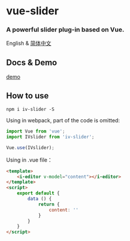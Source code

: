 # vue-slider
### A powerful slider plug-in based on Vue.

English & [简体中文](README-CN.md)

## Docs & Demo
[demo](https://nightcatsama.github.io/vue-slider-component)


## How to use

```
npm i iv-slider -S
```
Using in webpack, part of the code is omitted:
``` js
import Vue from 'vue';
import IVslider from 'iv-slider';

Vue.use(IVslider);
```

Using in .vue file：
``` html
<template>
    <i-editor v-model="content"></i-editor>
</template>
<script>
    export default {
        data () {
            return {
                content: ''
            }
        }
    }
</script>
```